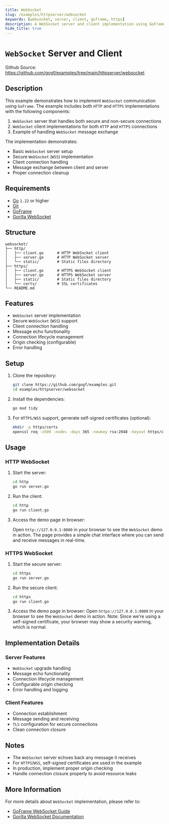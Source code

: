 ```yaml
---
title: WebSocket
slug: /examples/httpserver/websocket
keywords: [websocket, server, client, goframe, https]
description: A WebSocket server and client implementation using GoFrame framework
hide_title: true
---
```


# `WebSocket` Server and Client

Github Source: https://github.com/gogf/examples/tree/main/httpserver/websocket


## Description

This example demonstrates how to implement `WebSocket` communication using `GoFrame`. The example includes both `HTTP` and `HTTPS` implementations with the following components:

1. `WebSocket` server that handles both secure and non-secure connections
2. `WebSocket` client implementations for both `HTTP` and `HTTPS` connections
3. Example of handling `WebSocket` message exchange

The implementation demonstrates:
- Basic `WebSocket` server setup
- Secure `WebSocket` (`WSS`) implementation
- Client connection handling
- Message exchange between client and server
- Proper connection cleanup

## Requirements

- [Go](https://golang.org/dl/) `1.22` or higher
- [Git](https://git-scm.com/downloads)
- [GoFrame](https://goframe.org)
- [Gorilla WebSocket](https://github.com/gorilla/websocket)

## Structure

```text
websocket/
├── http/
│   ├── client.go      # HTTP WebSocket client
│   ├── server.go      # HTTP WebSocket server
│   └── static/        # Static files directory
├── https/
│   ├── client.go      # HTTPS WebSocket client
│   ├── server.go      # HTTPS WebSocket server
│   ├── static/        # Static files directory
│   └── certs/         # SSL certificates
└── README.md
```

## Features

- `WebSocket` server implementation
- Secure `WebSocket` (`WSS`) support
- Client connection handling
- Message echo functionality
- Connection lifecycle management
- Origin checking (configurable)
- Error handling

## Setup

1. Clone the repository:
    ```bash
    git clone https://github.com/gogf/examples.git
    cd examples/httpserver/websocket
    ```

2. Install the dependencies:
    ```bash
    go mod tidy
    ```

3. For `HTTPS/WSS` support, generate self-signed certificates (optional):
    ```bash
    mkdir -p https/certs
    openssl req -x509 -nodes -days 365 -newkey rsa:2048 -keyout https/certs/server.key -out https/certs/server.crt
    ```

## Usage

### HTTP WebSocket

1. Start the server:
   ```bash
   cd http
   go run server.go
   ```

2. Run the client:
   ```bash
   cd http
   go run client.go
   ```

3. Access the demo page in browser:

   Open `http://127.0.0.1:8000` in your browser to see the `WebSocket` demo in action. 
   The page provides a simple chat interface where you can send and receive messages in real-time.

### HTTPS WebSocket

1. Start the secure server:
   ```bash
   cd https
   go run server.go
   ```

2. Run the secure client:
   ```bash
   cd https
   go run client.go
   ```

3. Access the demo page in browser:
   Open `https://127.0.0.1:8000` in your browser to see the `WebSocket` demo in action. 
   Note: Since we're using a self-signed certificate, your browser may show a security warning, which is normal.

## Implementation Details

### Server Features
- `WebSocket` upgrade handling
- Message echo functionality
- Connection lifecycle management
- Configurable origin checking
- Error handling and logging

### Client Features
- Connection establishment
- Message sending and receiving
- `TLS` configuration for secure connections
- Clean connection closure

## Notes

- The `WebSocket` server echoes back any message it receives
- For `HTTPS`/`WSS`, self-signed certificates are used in the example
- In production, implement proper origin checking
- Handle connection closure properly to avoid resource leaks

## More Information

For more details about `WebSocket` implementation, please refer to:
- [GoFrame WebSocket Guide](https://goframe.org/docs/web/senior-websocket)
- [Gorilla WebSocket Documentation](https://github.com/gorilla/websocket)

